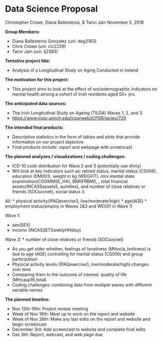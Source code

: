 Data Science Proposal
================
Christopher Crowe, Diana Ballesteros, & Tanvi Jain
November 5, 2018

**Group Members:**

-   Diana Ballesteros Gonzalez (uni: deg2163)
-   Chris Crowe (uni: clc2229)
-   Tanvi Jain (uni: tj2383)

**Tentative project title:**

-   Analysis of a Longitudinal Study on Aging Conducted in Ireland

**The motivation for this project:**

-   This project aims to look at the effect of sociodemographic indicators on mental health among a cohort of Irish residents aged 50+ yrs.

**The anticipated data sources:**

-   The Irish Longitudinal Study on Ageing (TILDA) Waves 1, 2, and 3
-   <https://www.icpsr.umich.edu/icpsrweb/ICPSR/series/726>

**The intended final products:**

-   Descriptive statistics in the form of tables and plots that provide information on our project objective
-   Final products include: report and webpage with screencast

**The planned analyses / visualizations / coding challenges:**

-   ICD-10 code distribution for Wave 2 and 3 (potentially use shiny)
-   Will look at key indicators such as: retired status, marital status (CS006), education (DM001), weight in kg (WEIGHT), mini mental state examination(COGMMSE\_HA), BMI(FRBMI), , total financial assets(INCASSassets5, quintiles), and number of close relatives or friends (SOCsocnet), social status ()

All: \* physical activity(IPAQexercise3, low/moderate/high) \* age(AGE) \* employment status(employ in Waves 2&3 and WE001 in Wave 1)

Wave 1:

-   sex(SEX)
-   income (INCASSETSweklyHHdisy)

Wave 3: \* number of close relatives or friends (SOCsocnet)

-   As you get older whether, feelings of loneliness (MHucla\_lonliness) is due to age (AGE) controlling for marital status (CS006) and group participation
-   Physical activity levels (IPAQexercise3, low/moderate/high) changes over time
-   Comparing them to the outcome of interest: quality of life (MHcasp19\_total)
-   Coding challenges: combining data from multiple waves with different variable names

**The planned timeline:**

-   Nov 12th-16th: Project review meeting
-   Week of Nov 19th: Meet up to work on the report and website
-   Week of Nov 26th: Make any last edits on the report and website and begin screencast
-   December 3rd: Add screencast to website and complete final edits
-   Dec 6th: Report, webcast, and web page due
